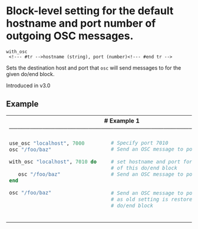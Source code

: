 # Block-level setting for the default hostname and port number of outgoing OSC messages.

```
with_osc 
 <!--- #tr -->hostname (string), port (number)<!--- #end tr -->
```


Sets the destination host and port that `osc` will send messages to for the given do/end block.

Introduced in v3.0

## Example

<table class="examples">
<tr>
<th colspan="2" class="even head"># Example 1 ──────────────────────────────────────────────────────</th>
</tr>
<tr>
<td class="even">

```ruby
use_osc "localhost", 7000 
osc "/foo/baz"            

with_osc "localhost", 7010 do
                               
   osc "/foo/baz"            
end

osc "/foo/baz"            
                            
                            



```

</td>
<td class="even">

<!--- #tr -->
```ruby
# Specify port 7010
# Send an OSC message to port 7000
 
# set hostname and port for the duration
# of this do/end block
# Send an OSC message to port 7010
 
 
# Send an OSC message to port 7000
# as old setting is restored outside
# do/end block



```
<!--- #end tr -->

</td>
</tr>
</table>

